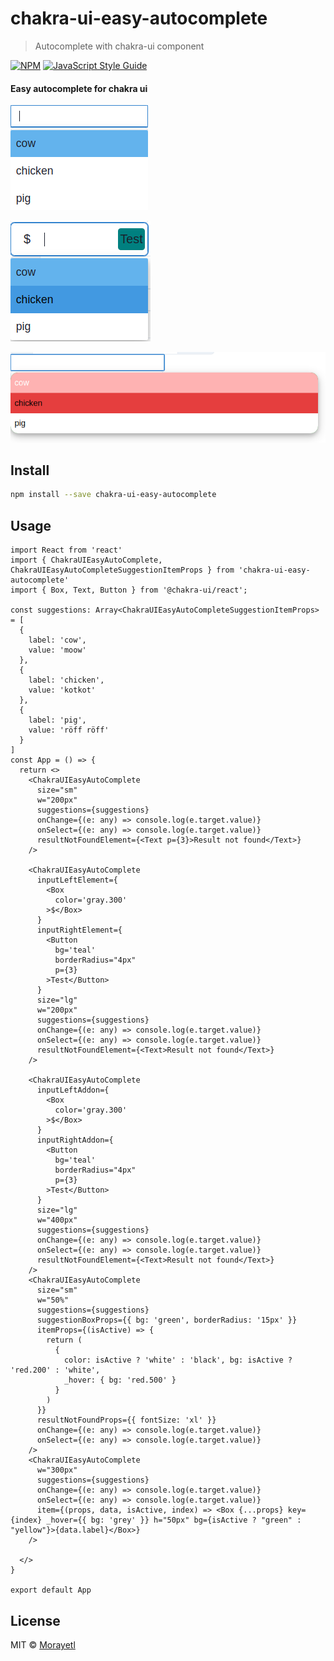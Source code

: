 # chakra-ui-easy-autocomplete

> Autocomplete with chakra-ui component

[![NPM](https://img.shields.io/npm/v/chakra-ui-easy-autocomplete.svg)](https://www.npmjs.com/package/chakra-ui-easy-autocomplete) [![JavaScript Style Guide](https://img.shields.io/badge/code_style-standard-brightgreen.svg)](https://standardjs.com)

#### Easy autocomplete for chakra ui

![alt text](./public/img.png)

![alt text](./public/img2.png)

![alt text](./public/img3.png)

## Install

```bash
npm install --save chakra-ui-easy-autocomplete
```

## Usage

```tsx
import React from 'react'
import { ChakraUIEasyAutoComplete, ChakraUIEasyAutoCompleteSuggestionItemProps } from 'chakra-ui-easy-autocomplete'
import { Box, Text, Button } from '@chakra-ui/react';

const suggestions: Array<ChakraUIEasyAutoCompleteSuggestionItemProps> = [
  {
    label: 'cow',
    value: 'moow'
  },
  {
    label: 'chicken',
    value: 'kotkot'
  },
  {
    label: 'pig',
    value: 'röff röff'
  }
]
const App = () => {
  return <>
    <ChakraUIEasyAutoComplete
      size="sm"
      w="200px"
      suggestions={suggestions}
      onChange={(e: any) => console.log(e.target.value)}
      onSelect={(e: any) => console.log(e.target.value)}
      resultNotFoundElement={<Text p={3}>Result not found</Text>}
    />

    <ChakraUIEasyAutoComplete
      inputLeftElement={
        <Box
          color='gray.300'
        >$</Box>
      }
      inputRightElement={
        <Button
          bg='teal'
          borderRadius="4px"
          p={3}
        >Test</Button>
      }
      size="lg"
      w="200px"
      suggestions={suggestions}
      onChange={(e: any) => console.log(e.target.value)}
      onSelect={(e: any) => console.log(e.target.value)}
      resultNotFoundElement={<Text>Result not found</Text>}
    />

    <ChakraUIEasyAutoComplete
      inputLeftAddon={
        <Box
          color='gray.300'
        >$</Box>
      }
      inputRightAddon={
        <Button
          bg='teal'
          borderRadius="4px"
          p={3}
        >Test</Button>
      }
      size="lg"
      w="400px"
      suggestions={suggestions}
      onChange={(e: any) => console.log(e.target.value)}
      onSelect={(e: any) => console.log(e.target.value)}
      resultNotFoundElement={<Text>Result not found</Text>}
    />
    <ChakraUIEasyAutoComplete
      size="sm"
      w="50%"
      suggestions={suggestions}
      suggestionBoxProps={{ bg: 'green', borderRadius: '15px' }}
      itemProps={(isActive) => {
        return (
          {
            color: isActive ? 'white' : 'black', bg: isActive ? 'red.200' : 'white',
            _hover: { bg: 'red.500' }
          }
        )
      }}
      resultNotFoundProps={{ fontSize: 'xl' }}
      onChange={(e: any) => console.log(e.target.value)}
      onSelect={(e: any) => console.log(e.target.value)}
    />
    <ChakraUIEasyAutoComplete
      w="300px"
      suggestions={suggestions}
      onChange={(e: any) => console.log(e.target.value)}
      onSelect={(e: any) => console.log(e.target.value)}
      item={(props, data, isActive, index) => <Box {...props} key={index} _hover={{ bg: 'grey' }} h="50px" bg={isActive ? "green" : "yellow"}>{data.label}</Box>}
    />

  </>
}

export default App

```

## License

MIT © [Morayetl](https://github.com/Morayetl)
